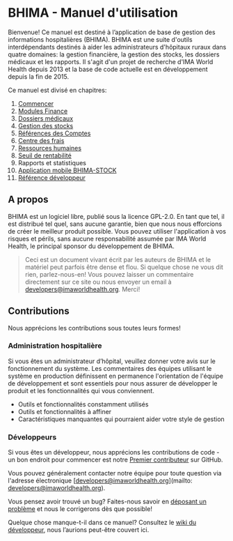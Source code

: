 # BHIMA - Manuel d'utilisation

Bienvenue! Ce manuel est destiné à l’application de base de gestion des informations hospitalières \(BHIMA\). BHIMA est une suite d'outils interdépendants destinés à aider les administrateurs d'hôpitaux ruraux dans quatre domaines: la gestion financière, la gestion des stocks, les dossiers médicaux et les rapports. Il s'agit d'un projet de recherche d'IMA World Health depuis 2013 et la base de code actuelle est en développement depuis la fin de 2015.

Ce manuel est divisé en chapitres:

1. [Commencer](./getting-started/)
2. [Modules Finance](./finance/)
3. [Dossiers médicaux](./medical-records/)
4. [Gestion des stocks](./stock-management/)
5. [Références des Comptes](./references-comptes)
6. [Centre des frais](./centre-des-frais)
7. [Ressources humaines](./payroll)
8. [Seuil de rentabilité](./break-even)
9. Rapports et statistiques
10. [Application mobile BHIMA-STOCK](./bhima-stock/)
11. [Référence développeur](./for-developers/)

## A propos

BHIMA est un logiciel libre, publié sous la licence GPL-2.0. En tant que tel, il est distribué tel quel, sans aucune garantie, bien que nous nous efforcions de créer le meilleur produit possible. Vous pouvez utiliser l'application à vos risques et périls, sans aucune responsabilité assumée par IMA World Health, le principal sponsor du développement de BHIMA.

> Ceci est un document vivant écrit par les auteurs de BHIMA et le matériel peut parfois être dense et flou. Si quelque chose ne vous dit rien, parlez-nous-en! Vous pouvez laisser un commentaire directement sur ce site ou nous envoyer un email à [developers@imaworldhealth.org](mailto:developers@imaworldhealth.org). Merci!

## Contributions

Nous apprécions les contributions sous toutes leurs formes!

### Administration hospitalière

Si vous êtes un administrateur d’hôpital, veuillez donner votre avis sur le fonctionnement du système. Les commentaires des équipes utilisant le système en production définissent en permanence l'orientation de l'équipe de développement et sont essentiels pour nous assurer de développer le produit et les fonctionnalités qui vous conviennent.

* Outils et fonctionnalités constamment utilisés
* Outils et fonctionnalités à affiner
* Caractéristiques manquantes qui pourraient aider votre style de gestion

### Développeurs

Si vous êtes un développeur, nous apprécions les contributions de code - un bon endroit pour commencer est notre [Premier contributeur](https://github.com/IMA-WorldHealth/bhima/wiki/Getting-Started) sur GitHub.

Vous pouvez généralement contacter notre équipe pour toute question via l'adresse électronique [developers@imaworldhealth.org](mailto: developers@imaworldhealth.org).

Vous pensez avoir trouvé un bug? Faites-nous savoir en [déposant un problème](https://github.com/IMA-WorldHealth/bhima/issues/new) et nous le corrigerons dès que possible!

Quelque chose manque-t-il dans ce manuel? Consultez le [wiki du développeur](https://github.com/IMA-WorldHealth/bhima/wiki), nous l’aurions peut-être couvert ici.
